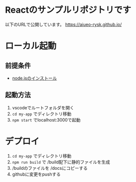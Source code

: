 # Reactのサンプルリポジトリです
以下のURLで公開しています。
https://aiueo-rysk.github.io/


# ローカル起動

## 前提条件
- [node.jsのインストール](https://nodejs.org/ja)

## 起動方法
1. vscodeでルートフォルダを開く
1. `cd my-app` でディレクトリ移動
1. `npm start` でlocalhost:3000で起動


# デプロイ
1. `cd my-app` でディレクトリ移動
1. `npm run build` で /build配下に静的ファイルを生成
1. /buildのファイルを /docsにコピーする
1. githubに変更をpushする